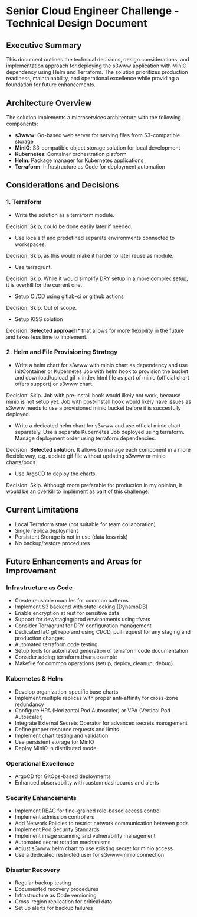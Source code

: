 # Senior Cloud Engineer Challenge - Technical Design Document

## Executive Summary

This document outlines the technical decisions, design considerations, and implementation approach for deploying the s3www application with MinIO dependency using Helm and Terraform. The solution prioritizes production readiness, maintainability, and operational excellence while providing a foundation for future enhancements.

## Architecture Overview

The solution implements a microservices architecture with the following components:
- **s3www**: Go-based web server for serving files from S3-compatible storage
- **MinIO**: S3-compatible object storage solution for local development
- **Kubernetes**: Container orchestration platform
- **Helm**: Package manager for Kubernetes applications
- **Terraform**: Infrastructure as Code for deployment automation

## Considerations and Decisions

### 1. Terraform

- Write the solution as a terraform module.

Decision: Skip; could be done easily later if needed.

- Use locals.tf and predefined separate environments connected to workspaces. 

Decision: Skip, as this would make it harder to later reuse as module.

- Use terragrunt.

Decision: Skip. While it would simplify DRY setup in a more complex setup, it is overkill for the current one.

- Setup CI/CD using gitlab-ci or github actions

Decision: Skip. Out of scope.

- Setup KISS solution

Decision: **Selected approach*** that allows for more flexibility in the future and takes less time to implement.

### 2. Helm and File Provisioning Strategy

- Write a helm chart for s3www with minio chart as dependency and use initContainer or Kubernetes Job with helm hook to provision the bucket and download/upload gif + index.html file as part of minio (official chart offers support) or s3www chart. 

Decision: Skip. Job with pre-install hook would likely not work, because minio is not setup yet. Job with post-install hook would likely have issues as s3www needs to use a provisioned minio bucket before it is succesfully deployed. 

- Write a dedicated helm chart for s3www and use official minio chart separately. Use a separate Kubernetes Job deployed using terraform. Manage deployment order using terraform dependencies.

Decision: **Selected solution**. It allows to manage each component in a more flexible way, e.g. update gif file without updating s3www or minio charts/pods.

* Use ArgoCD to deploy the charts.

Decision: Skip. Although more preferable for production in my opinion, it would be an overkill to implement as part of this challenge.

## Current Limitations

- Local Terraform state (not suitable for team collaboration)
- Single replica deployment
- Persistent Storage is not in use (data loss risk)
- No backup/restore procedures

## Future Enhancements and Areas for Improvement

### Infrastructure as Code

- Create reusable modules for common patterns
- Implement S3 backend with state locking (DynamoDB)
- Enable encryption at rest for sensitive data
- Support for dev/staging/prod environments using tfvars
- Consider Terragrunt for DRY configuration management
- Dedicated IaC git repo and using CI/CD, pull request for any staging and production changes
- Automated terraform code testing
- Setup tools for automated generation of terraform code documentation
- Consider adding terraform.tfvars.example
- Makefile for common operations (setup, deploy, cleanup, debug)

### Kubernetes & Helm

- Develop organization-specific base charts
- Implement multiple replicas with proper anti-affinity for cross-zone redundancy
- Configure HPA (Horizontal Pod Autoscaler) or VPA (Vertical Pod Autoscaler)
- Integrate External Secrets Operator for advanced secrets management
- Define proper resource requests and limits
- Implement chart testing and validation
- Use persistent storage for MinIO
- Deploy MinIO in distributed mode

### Operational Excellence

- ArgoCD for GitOps-based deployments
- Enhanced observability with custom dashboards and alerts

### Security Enhancements

- Implement RBAC for fine-grained role-based access control
- Implement admission controllers
- Add Network Policies to restrict network communication between pods
- Implement Pod Security Standards
- Implement image scanning and vulnerability management
- Automated secret rotation mechanisms
- Adjust s3www helm chart to use existing secret for minio access
- Use a dedicated restricted user for s3www-minio connection

### Disaster Recovery

- Regular backup testing
- Documented recovery procedures
- Infrastructure as Code versioning
- Cross-region replication for critical data
- Set up alerts for backup failures
